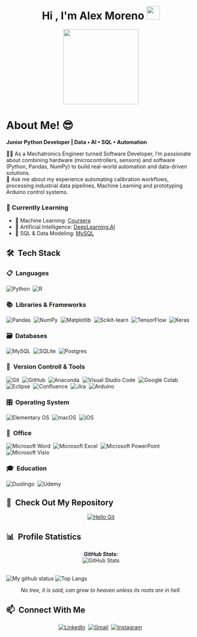<h1 align="center">Hi , I'm Alex Moreno <img src="https://media.giphy.com/media/hvRJCLFzcasrR4ia7z/giphy.gif" width="35"></h1>

<p align="center">
  <img src="https://github.com/thompsonemerson/thompsonemerson/raw/master/cover-thompson.png" height="200"/>
</p>

<h1>About Me! 😎</h1>

**Junior Python Developer | Data • AI • SQL • Automation**

👨‍💻 As a Mechatronics Engineer turned Software Developer, I’m passionate about combining hardware (microcontrollers, sensors) and software (Python, Pandas, NumPy) to build real-world automation and data-driven solutions.  
💬 Ask me about my experience automating calibration workflows, processing industrial data pipelines,  Machine Learning and prototyping Arduino control systems.  

### 🌱 Currently Learning
- 📘 Machine Learning: [Coursera](https://www.coursera.org/browse/data-science/machine-learning)
- 🤖 Artificial Intelligence: [DeepLearning.AI](https://www.deeplearning.ai/)
- 🧠 SQL & Data Modeling: [MySQL](https://www.mysql.com/why-mysql/)

## 🛠 &nbsp;Tech Stack

### 📋 &nbsp;Languages
![Python](https://img.shields.io/badge/Python-%2314354C.svg?style=for-the-badge&logo=python&logoColor=white)&nbsp;
![R](https://img.shields.io/badge/r-%23276DC3.svg?style=for-the-badge&logo=r&logoColor=white)&nbsp;

### 📚 &nbsp;Libraries & Frameworks
![Pandas](https://img.shields.io/badge/pandas-%23150458.svg?style=for-the-badge&logo=pandas&logoColor=white)&nbsp;
![NumPy](https://img.shields.io/badge/numpy-%23013243.svg?style=for-the-badge&logo=numpy&logoColor=white)&nbsp;
![Matplotlib](https://img.shields.io/badge/Matplotlib-%23ffffff.svg?style=for-the-badge&logo=Matplotlib&logoColor=black)&nbsp;
![Scikit-learn](https://img.shields.io/badge/scikit--learn-%23F7931E.svg?style=for-the-badge&logo=scikit-learn&logoColor=white)&nbsp;
![TensorFlow](https://img.shields.io/badge/TensorFlow-%23FF6F00.svg?style=for-the-badge&logo=TensorFlow&logoColor=white)&nbsp;
![Keras](https://img.shields.io/badge/Keras-%23D00000.svg?style=for-the-badge&logo=Keras&logoColor=white)&nbsp;

### 🗃 &nbsp;Databases
![MySQL](https://img.shields.io/badge/mysql-4479A1.svg?style=for-the-badge&logo=mysql&logoColor=white)&nbsp;
![SQLite](https://img.shields.io/badge/sqlite-%2307405e.svg?style=for-the-badge&logo=sqlite&logoColor=white)&nbsp;
![Postgres](https://img.shields.io/badge/postgres-%23316192.svg?style=for-the-badge&logo=postgresql&logoColor=white)&nbsp;

### 🧰 &nbsp;Version Controll & Tools 
![Git](https://img.shields.io/badge/git-%23F05033.svg?style=for-the-badge&logo=git&logoColor=white)&nbsp;
![GitHub](https://img.shields.io/badge/github-%23121011.svg?style=for-the-badge&logo=github&logoColor=white)&nbsp;
![Anaconda](https://img.shields.io/badge/Anaconda-%2344A833.svg?style=for-the-badge&logo=anaconda&logoColor=white)&nbsp;
![Visual Studio Code](https://img.shields.io/badge/Visual%20Studio%20Code-0078d7.svg?style=for-the-badge&logo=visual-studio-code&logoColor=white)&nbsp;
![Google Colab](https://img.shields.io/badge/Google%20Colab-%23F9A825.svg?style=for-the-badge&logo=googlecolab&logoColor=white)&nbsp;
![Eclipse](https://img.shields.io/badge/Eclipse-FE7A16.svg?style=for-the-badge&logo=Eclipse&logoColor=white)&nbsp;
![Confluence](https://img.shields.io/badge/confluence-%23172BF4.svg?style=for-the-badge&logo=confluence&logoColor=white)&nbsp;
![Jira](https://img.shields.io/badge/jira-%230A0FFF.svg?style=for-the-badge&logo=jira&logoColor=white)&nbsp;
![Arduino](https://img.shields.io/badge/-Arduino-00979D?style=for-the-badge&logo=Arduino&logoColor=white)&nbsp;

### 🎛️ &nbsp;Operating System
![Elementary OS](https://img.shields.io/badge/-elementary%20OS-black?style=for-the-badge&logo=elementary&logoColor=white)&nbsp;
![macOS](https://img.shields.io/badge/mac%20os-000000?style=for-the-badge&logo=macos&logoColor=F0F0F0)&nbsp;
![iOS](https://img.shields.io/badge/iOS-000000?style=for-the-badge&logo=ios&logoColor=white)&nbsp;

### 🏢 &nbsp;Office
![Microsoft Word](https://img.shields.io/badge/Microsoft_Word-2B579A?style=for-the-badge&logo=microsoft-word&logoColor=white)&nbsp;
![Microsoft Excel](https://img.shields.io/badge/Microsoft_Excel-217346?style=for-the-badge&logo=microsoft-excel&logoColor=white)&nbsp;
![Microsoft PowerPoint](https://img.shields.io/badge/Microsoft_PowerPoint-B7472A?style=for-the-badge&logo=microsoft-powerpoint&logoColor=white)&nbsp;
![Microsoft Visio ](https://img.shields.io/badge/Microsoft_Visio-3955A3?style=for-the-badge&logo=microsoft-visio&logoColor=white)&nbsp;

### 🎓 &nbsp;Education
![Duolingo](https://img.shields.io/badge/Duolingo-%234DC730.svg?style=for-the-badge&logo=Duolingo&logoColor=white)&nbsp;
![Udemy](https://img.shields.io/badge/Udemy-A435F0?style=for-the-badge&logo=Udemy&logoColor=white)&nbsp;

## 🚀 &nbsp;Check Out My Repository

<div align="center"> 
  <a href="https://github.com/Untalalexmoreno/hello-git-mouredev">
    <img src="https://github-readme-stats.vercel.app/api/pin/?username=Untalalexmoreno&repo=hello-git-mouredev&title=-Reviews&no-frame=true&margin-w=4&margin-h=4"alt="Hello Git" />
  </a>
</div>

## 📊 &nbsp;Profile Statistics

<div>
  <p align="center">
  <b><em>GitHub Stats:</em></b> <br/>
    <img src="https://github-readme-streak-stats.herokuapp.com/?user=Untalalexmoreno" alt="GitHub Stats" /> <br/><br/>
  
</div>

![My github status](https://github-readme-stats.vercel.app/api?username=Untalalexmoreno&show_icons=true&include_all_commits=true)
![Top Langs](https://github-readme-stats.vercel.app/api/top-langs/?username=Untalalexmoreno&layout=compact)

<p align="center">
   <i>No tree, it is said, can grow to heaven unless its roots are in hell.</i>
   <br>

</p>



## 📫 &nbsp;Connect With Me

<div align="center">

[![LinkedIn](https://img.shields.io/badge/linkedin-%230077B5.svg?style=for-the-badge&logo=linkedin&logoColor=white)](www.linkedin.com/in/untalalexmoreno)&nbsp;
[![Gmail](https://img.shields.io/badge/Gmail-D14836?style=for-the-badge&logo=gmail&logoColor=white)](mailto:produtor.jhoncaballeroalexmoreno@gmail.com)&nbsp;
[![Instagram](https://img.shields.io/badge/Instagram-%23E4405F.svg?style=for-the-badge&logo=Instagram&logoColor=white)](https://www.instagram.com/untalalexmoreno/)&nbsp;

</div>

